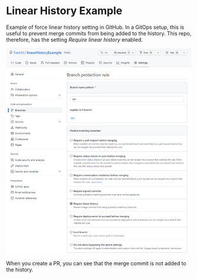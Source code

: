 # Linear History Example

Example of force linear history setting in GitHub. In a GitOps setup, this is useful to prevent merge commits from being added to the history. This repo, therefore, has the setting _Require linear history_ enabled.

![Linear History](./images/requireLinearHistory.png)

When you create a PR, you can see that the merge commit is not added to the history.
